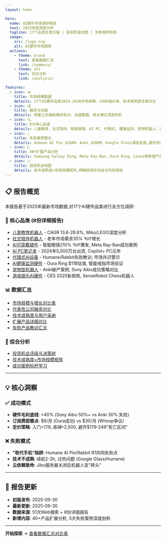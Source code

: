 ```yaml
---
layout: home

hero:
  name: AI硬件市场调研报告
  text: 2025年度深度分析
  tagline: 17个品类全景扫描 | 投资机会地图 | 失败案例剖析
  image:
    src: /logo.svg
    alt: AI硬件市场调研
  actions:
    - theme: brand
      text: 查看数据汇总
      link: /summary/
    - theme: alt
      text: 综合分析
      link: /analysis/

features:
  - icon: 📊
    title: 市场规模数据
    details: 17个AI硬件品类2024-2030市场规模、CAGR增长率、技术成熟度全面对比
  - icon: 💰
    title: 融资与估值
    details: 明星公司最新融资轮次、估值数据、商业模式深度剖析
  - icon: 🔍
    title: 8大核心品类
    details: 儿童教育、社交陪伴、智能眼镜、AI PC、代理AI、健康监测、宠物机器人、游戏娱乐详细报告
  - icon: ⚠️
    title: 失败案例警示
    details: Humane AI Pin $240M、Anki $200M、Google Glass深度复盘,避开创业陷阱
  - icon: 🚀
    title: 40+扩展产品分析
    details: Samsung Galaxy Ring、Meta Ray-Ban、Oura Ring、Loona等新增产品深度评测
  - icon: 📈
    title: 投资机会地图
    details: 技术成熟度×市场规模矩阵,明确投资优先级与风险等级
---
```


## 📋 报告概览

本报告基于2025年最新市场数据,对17个AI硬件品类进行全方位调研:

### 🎯 核心品类 (8份详细报告)

- [儿童教育机器人](/categories/education-robots) - CAGR 13.6-28.8%, Miko/LEGO深度分析
- [社交陪伴机器人](/categories/companion-robots) - 老年市场需求35% YoY增长
- [AI可穿戴硬件](/categories/smart-glasses) - 智能眼镜210% YoY爆发, Meta Ray-Ban成功案例
- [AI PC笔记本](/categories/ai-pc) - 2024年5,000万台出货, Copilot+ PC元年
- [代理式AI设备](/categories/agentic-devices) - Humane/Rabbit失败教训, 市场共识警示
- [AI健康监测硬件](/categories/health-wearables) - Oura Ring $11B估值, 智能戒指市场验证
- [宠物型机器人](/categories/pet-robots) - Anki破产案例, Sony Aibo成功策略对比
- [游戏娱乐AI硬件](/categories/gaming-hardware) - CES 2025新趋势, SenseRobot Chess机器人

### 📊 数据汇总

- [市场规模与增长对比表](/summary/#表1-市场规模与增长对比)
- [代表性公司融资对比](/summary/#表2-代表性公司与融资对比)
- [技术成熟度与用户采纳](/summary/#表3-技术成熟度与用户采纳)
- [扩展产品详细对比](/summary/#表12-各品类扩展产品对比-2025年新增)
- [失败产品教训汇总](/summary/#表13-失败产品教训汇总-2025年关键警示)

### 🎯 综合分析

- [投资机会评级与决策树](/analysis/)
- [技术成熟度×市场规模矩阵](/analysis/)
- [成功案例标杆学习](/analysis/)

---

## 💡 核心洞察

### ✅ 成功模式
- **硬件毛利底线**: >40% (Sony Aibo 50%+ vs Anki 30% 失败)
- **订阅费甜蜜点**: $6/月 (Oura成功) vs $30/月 (Whoop争议)
- **定价策略**: 入门<$179, 高端>$2,500, 避开$179-249"死亡区间"

### ❌ 失败模式
- **"取代手机"陷阱**: Humane AI Pin/Rabbit R1共同失败点
- **技术不成熟**: 续航2-3h, 过热问题 (Google Glass/Humane)
- **云依赖致命**: Jibo服务器关闭后机器人变"砖头"

---

## 📅 报告更新

- **初版发布**: 2025-09-30
- **最新更新**: 2025-09-30
- **数据来源**: 51次Web搜索 + 8份详细报告
- **新增内容**: 40+产品扩展分析, 5大失败案例深度剖析

---

**开始探索** → [查看数据汇总对比表](/summary/)